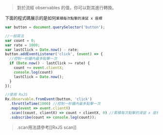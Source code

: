>對於流經 observables 的值，你可以對其進行轉換。

下面的程式碼展示的是如何`累積每次點擊的滑鼠 x 座標`
```javascript
var button = document.querySelector('button');

//一般寫法
var count = 0;
var rate = 1000;
var lastClick = Date.now() - rate;
button.addEventListener('click', (event) => {
  //控制一秒鐘內最多點擊一次
  if (Date.now() - lastClick >= rate) {
    count += event.clientX;
    console.log(count)
    lastClick = Date.now();
  }
});

//使用 RxJS
Rx.Observable.fromEvent(button, 'click')
  .throttleTime(1000) //控制一秒鐘內最多點擊一次
  .map(event => event.clientX)
  .scan((count, clientX) => count + clientX, 0) //累積每次點擊的滑鼠 x 座標
  .subscribe(count => console.log(count));
```

> .scan用法請參考[[RxJS scan]]